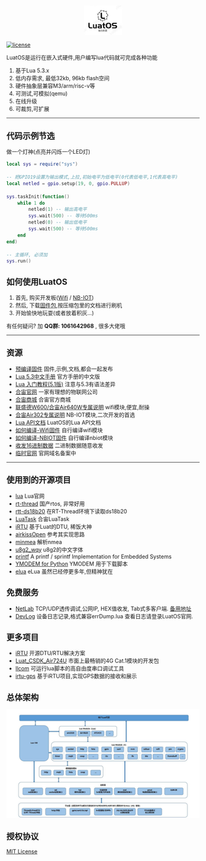 <p align="center"><a href="#" target="_blank" rel="noopener noreferrer"><img width="100" src="logo.jpg" alt="LuatOS logo"></a></p>

[![license](https://img.shields.io/github/license/openLuat/LuatOS)](/LICENSE)

LuatOS是运行在嵌入式硬件,用户编写lua代码就可完成各种功能

1. 基于Lua 5.3.x
2. 低内存需求, 最低32kb, 96kb flash空间
3. 硬件抽象层兼容M3/arm/risc-v等
4. 可测试,可模拟(qemu)
5. 在线升级
6. 可裁剪,可扩展

----------------------------------------------------------------------------------

## 代码示例节选

做一个灯神(点亮并闪烁一个LED灯)

```lua
local sys = require("sys")

-- 把GPIO19设置为输出模式,上拉,初始电平为低电平(0代表低电平,1代表高电平)
local netled = gpio.setup(19, 0, gpio.PULLUP)

sys.taskInit(function()
    while 1 do
        netled(1) -- 输出高电平
        sys.wait(500) -- 等待500ms
        netled(0) -- 输出低电平
        sys.wait(500) -- 等待500ms
    end
end)

-- 主循环, 必须加
sys.run()
```

## 如何使用LuatOS

1. 首先, 购买开发板([Wifi](https://item.taobao.com/item.htm?id=590724913462) / [NB-IOT](https://item.taobao.com/item.htm?id=625893281770&ns=1))
2. 然后, 下载[固件包](https://gitee.com/openLuat/LuatOS/releases),按压缩包里的文档进行刷机
3. 开始愉快地玩耍(或者放着积灰...)

有任何疑问? 加 **QQ群: 1061642968** , 很多大佬哦

----------------------------------------------------------------------------------
## 资源

* [预编译固件](https://github.com/openLuat/LuatOS/releases) 固件,示例,文档,都会一起发布
* [Lua 5.3中文手册](https://www.runoob.com/manual/lua53doc/) 官方手册的中文版
* [Lua 入门教程(5.1版)](https://wiki.openluat.com/doc/luaStart) 注意与5.3有语法差异
* [合宙官网](http://www.openluat.com) 一家有理想的物联网公司
* [合宙商城](http://m.openluat.com) 合宙官方商城
* [联盛德W600/合宙Air640W专属说明](bsp/air640w/README.md) wifi模块,便宜,耐操
* [合宙Air302专属说明](bsp/air302/README.md) NB-IOT模块,二次开发的首选
* [Lua API文档](docs/api/lua/README.md) LuatOS的Lua API文档
* [如何编译-Wifi固件](bsp/air640w/userdoc/how_to_build.md) 自行编译wifi模块
* [如何编译-NBIOT固件](bsp/air302/userdoc/build_from_sdk.md) 自行编译nbiot模块
* [收发16进制数据](http://doc.openluat.com/article/583/0) 二进制数据随意收发
* [临时官网](https://luatos.vue2.cn/) 官网域名备案中

----------------------------------------------------------------------------------

## 使用到的开源项目

* [lua](https://www.lua.org/) Lua官网
* [rt-thread](https://github.com/RT-Thread/rt-thread) 国产rtos, 非常好用
* [rtt-ds18b20](https://github.com/willianchanlovegithub/ds18b20) 在RT-Thread环境下读取ds18b20
* [LuaTask](https://github.com/openLuat/Luat_2G_RDA_8955) 合宙LuaTask
* [iRTU](https://github.com/hotdll/iRTU) 基于Luat的DTU, 稀饭大神
* [airkissOpen](https://github.com/heyuanjie87/airkissOpen) 参考其实现思路
* [minmea](https://github.com/kosma/minmea) 解析nmea
* [u8g2_wqy](https://github.com/larryli/u8g2_wqy) u8g2的中文字体
* [printf](https://github.com/mpaland/printf) A printf / sprintf Implementation for Embedded Systems
* [YMODEM for Python](https://github.com/alexwoo1900/ymodem) YMODEM 用于下载脚本
* [elua](http://www.eluaproject.net/) eLua 虽然已经停更多年,但精神犹在

## 免费服务

* [NetLab](https://netlab.luatos.io/index.html) TCP/UDP透传调试,公网IP, HEX值收发, Tab式多客户端. [备用地址](https://netlab.luatos.io/index.html)
* [DevLog](udp://devlog.luatos.io:9072) 设备日志记录,格式兼容errDump.lua 查看日志请登录LuatOS官网.

## 更多项目

* [iRTU](https://gitee.com/hotdll/iRTU) 开源DTU/RTU解决方案
* [Luat_CSDK_Air724U](https://gitee.com/openLuat/Luat_CSDK_Air724U) 市面上最畅销的4G Cat.1模块的开发包
* [llcom](https://github.com/chenxuuu/llcom) 可运行lua脚本的高自由度串口调试工具
* [irtu-gps](https://gitee.com/wendal/irtu-gps) 基于iRTU项目,实现GPS数据的接收和展示


## 总体架构

![总体架构](system.jpg)

## 授权协议

[MIT License](LICENSE)
